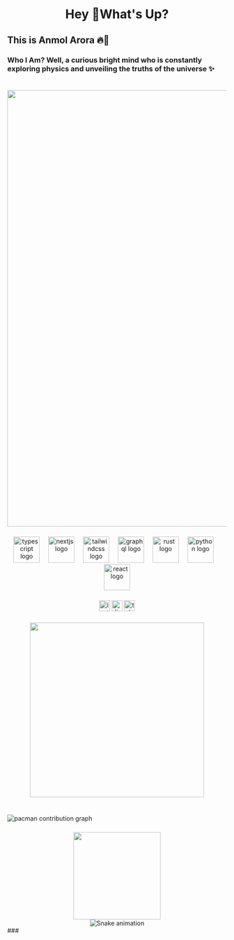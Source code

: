 <h1 align="center">Hey 👋What's Up?</h1>

###

<h2 align="left">This is Anmol Arora 🔥🖤</h2>

###

<h3 align="left">Who I Am? Well, a curious bright mind who is constantly exploring physics and unveiling the truths of the universe ✨</h3>

###

<br clear="both">

<div align="center">
  <img height="1000" src="https://media.giphy.com/media/v1.Y2lkPTc5MGI3NjExMXo3bTFjamo3bTRhMGZsb3J6ajdrbWw2dG9ucG56MHRpZWphMHk0bSZlcD12MV9naWZzX3NlYXJjaCZjdD1n/SVCSsoKU5v6ZJLk07n/giphy.gif"  />
</div>

###

<div align="center">
  <img src="https://skillicons.dev/icons?i=ts" height="60" alt="typescript logo"  />
  <img width="12" />
  <img src="https://cdn.jsdelivr.net/gh/devicons/devicon/icons/nextjs/nextjs-original.svg" height="60" alt="nextjs logo"  />
  <img width="12" />
  <img src="https://skillicons.dev/icons?i=tailwind" height="60" alt="tailwindcss logo"  />
  <img width="12" />
  <img src="https://skillicons.dev/icons?i=graphql" height="60" alt="graphql logo"  />
  <img width="12" />
  <img src="https://skillicons.dev/icons?i=rust" height="60" alt="rust logo"  />
  <img width="12" />
  <img src="https://skillicons.dev/icons?i=py" height="60" alt="python logo"  />
  <img width="12" />
  <img src="https://cdn.jsdelivr.net/gh/devicons/devicon/icons/react/react-original.svg" height="60" alt="react logo"  />
</div>

###

<div align="center">
  <img src="https://img.shields.io/static/v1?message=Instagram&logo=instagram&label=&color=E4405F&logoColor=white&labelColor=&style=for-the-badge" height="25" alt="instagram logo"  />
  <img src="https://img.shields.io/static/v1?message=Discord&logo=discord&label=&color=7289DA&logoColor=white&labelColor=&style=for-the-badge" height="25" alt="discord logo"  />
  <img src="https://img.shields.io/static/v1?message=Telegram&logo=telegram&label=&color=2CA5E0&logoColor=white&labelColor=&style=for-the-badge" height="25" alt="telegram logo"  />
</div>

###

<div align="center">
  <img height="400" src="https://media.giphy.com/media/v1.Y2lkPWVjZjA1ZTQ3M3B1aHJyajduMnJ1aWpqb2l3ejJhM202NG9uaHg3M2hvazJmNG4wOSZlcD12MV9naWZzX3JlbGF0ZWQmY3Q9Zw/xTk9ZYl3z6MYq6XmXm/giphy.gif"  />
</div>

###

<br clear="both">

<picture>
  <source media="(prefers-color-scheme: dark)" srcset="https://raw.githubusercontent.com/Anmolarora7/Anmolarora7/output/pacman-contribution-graph-dark.svg">
  <source media="(prefers-color-scheme: light)" srcset="https://raw.githubusercontent.com/Anmolarora7/Anmolarora7/output/pacman-contribution-graph.svg">
  <img alt="pacman contribution graph" src="https://raw.githubusercontent.com/Anmolarora7/Anmolarora7/output/pacman-contribution-graph.svg">
</picture>

###

<div align="center">
  <img height="200" src="https://media.giphy.com/media/v1.Y2lkPTc5MGI3NjExYjgzYjNuYXVqMHdkYTdlYzh4azFpMXNwbWVwMWtzY2NidGtyaWhtNyZlcD12MV9naWZzX3NlYXJjaCZjdD1n/AbYxDs20DECQw/giphy.gif"  />
</div>

<!-- Snake Game Repo View -->

<div align="center">
  <img src="https://profile-readme-generator.com/assets/snake.svg" alt="Snake animation" />
</div>
###
